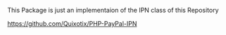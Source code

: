 This Package is just an implementaion of the IPN class of this Repository

https://github.com/Quixotix/PHP-PayPal-IPN

